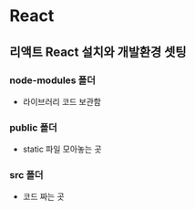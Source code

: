 # React
## 리액트 React 설치와 개발환경 셋팅
### node-modules 폴더
- 라이브러리 코드 보관함

### public 폴더
- static 파일 모아놓는 곳

### src 폴더
- 코드 짜는 곳

